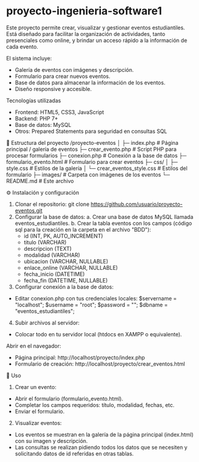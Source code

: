 # proyecto-ingenieria-software1

Este proyecto permite crear, visualizar y gestionar eventos estudiantiles. Está diseñado para facilitar la organización de actividades, tanto presenciales como online, y brindar un acceso rápido a la información de cada evento.

El sistema incluye:

- Galería de eventos con imágenes y descripción.
- Formulario para crear nuevos eventos.
- Base de datos para almacenar la información de los eventos.
- Diseño responsive y accesible.


Tecnologías utilizadas
- Frontend: HTML5, CSS3, JavaScript
- Backend: PHP 7+
- Base de datos: MySQL
- Otros: Prepared Statements para seguridad en consultas SQL

📂 Estructura del proyecto
/proyecto-eventos
│
├─ index.php              # Página principal / galería de eventos
├─ crear_evento.php       # Script PHP para procesar formularios
├─ conexion.php           # Conexión a la base de datos
├─ formulario_evento.html # Formulario para crear eventos
├─ css/
│   ├─ style.css          # Estilos de la galería
│   └─ crear_eventos_style.css # Estilos del formulario
├─ images/                # Carpeta con imágenes de los eventos
└─ README.md              # Este archivo

⚙️ Instalación y configuración

1. Clonar el repositorio:
   git clone https://github.com/usuario/proyecto-eventos.git
2. Configurar la base de datos:
  a. Crear una base de datos MySQL llamada eventos_estudiantiles.
  b. Crear la tabla eventos con los campos (código sql para la creación en la carpeta en el archivo "BDD"):
      - id (INT, PK, AUTO_INCREMENT)
      - titulo (VARCHAR)
      - descripcion (TEXT)
      - modalidad (VARCHAR)
      - ubicacion (VARCHAR, NULLABLE)
      - enlace_online (VARCHAR, NULLABLE)
      - fecha_inicio (DATETIME)
      - fecha_fin (DATETIME, NULLABLE)
3. Configurar conexión a la base de datos:
  - Editar conexion.php con tus credenciales locales:
        $servername = "localhost";
        $username = "root";
        $password = "";
        $dbname = "eventos_estudiantiles";
4. Subir archivos al servidor:
- Colocar todo en tu servidor local (htdocs en XAMPP o equivalente).

Abrir en el navegador:
- Página principal: http://localhost/proyecto/index.php
- Formulario de creación: http://localhost/proyecto/crear_eventos.html

🚀 Uso
1. Crear un evento:
  - Abrir el formulario (formulario_evento.html).
  - Completar los campos requeridos: título, modalidad, fechas, etc.
  - Enviar el formulario.
2. Visualizar eventos:
  - Los eventos se muestran en la galería de la página principal (index.html) con su imagen y descripción.
  - Las consultas se realizan pidiendo todos los datos que se necesiten y solicitando datos de id referidas en otras tablas.

